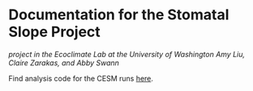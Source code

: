 # Documentation for the Stomatal Slope Project
*project in the Ecoclimate Lab at the University of Washington*
*Amy Liu, Claire Zarakas, and Abby Swann*

Find analysis code for the CESM runs [here](https://github.com/amyxliu/ec-stomatalslope).

